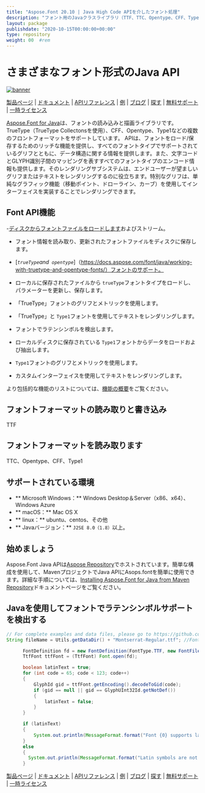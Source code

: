 ```yaml
---
title: "Aspose.Font 20.10 | Java High Code APIを介したフォント処理" 
description: "フォント用のJavaクラスライブラリ（TTF、TTC、Opentype、CFF、Type1など）レンダリング、処理、および変換。コンパクトフォント、ラテンフォント、シンボル、およびグリフをサポートします。" 
layout: package
publishdate: "2020-10-15T00:00:00+00:00"
type: repository
weight: 00	#rem
---
```


# さまざまなフォント形式のJava API
[![banner](../aspose_font-for-java-banner.png)](./)

[製品ページ](https://products.aspose.com/font/java) | [ドキュメント](https://docs.aspose.com/font/java/) | [APIリファレンス](https://apireference.aspose.com/font/java) | [例](https://github.com/aspose-font/Aspose.Font-for-Java) | [ブログ](https://blog.aspose.com/category/font/) | [探す](https://search.aspose.com/) | [無料サポート](https://forum.aspose.com/c/font) | [一時ライセンス](https://purchase.aspose.com/temporary-license)

[Aspose.Font for Java](https://products.aspose.com/font/java)は、フォントの読み込みと描画ライブラリです。 TrueType（TrueType Collectonsを使用）、CFF、Opentype、Type1などの複数のフロントフォーマットをサポートしています。 APIは、フォントをロード/保存するためのリッチな機能を提供し、すべてのフォントタイプでサポートされているグリフとともに、データ構造に関する情報を提供します。また、文字コードとGLYPH識別子間のマッピングを表すすべてのフォントタイプのエンコード情報も提供します。そのレンダリングサブシステムは、エンドユーザーが望ましいグリフまたはテキストをレンダリングするのに役立ちます。特別なグリフは、単純なグラフィック機能（移動ポイント、ドローライン、カーブ）を使用してインターフェイスを実装することでレンダリングできます。

## Font API機能

-[ディスクからフォントファイルをロードします](https://docs.aspose.com/font/java/loading-saving-cff-fonts/)およびストリーム。
 - フォント情報を読み取り、更新されたフォントファイルをディスクに保存します。

 -  [*`trueType`*and*` opentype`*]（https://docs.aspose.com/font/java/working-with-truetype-and-opentype-fonts/）フォントのサポート。
 - ローカルに保存されたファイルから `trueType`フォントタイプをロードし、パラメーターを更新し、保存します。
 - 「TrueType」フォントのグリフとメトリックを使用します。
 - 「TrueType」と `Type1`フォントを使用してテキストをレンダリングします。
 - フォントでラテンシンボルを検出します。
 - ローカルディスクに保存されている `Type1`フォントからデータをロードおよび抽出します。
 -  `Type1`フォントのグリフとメトリックを使用します。
 - カスタムインターフェイスを使用してテキストをレンダリングします。

より包括的な機能のリストについては、[機能の概要](https://docs.aspose.com/font/java/feature-list/)をご覧ください。

## フォントフォーマットの読み取りと書き込み
TTF

## フォントフォーマットを読み取ります
TTC、Opentype、CFF、Type1

## サポートされている環境
 -  ** Microsoft Windows：** Windows Desktop＆Server（x86、x64）、Windows Azure
 -  ** macOS：** Mac OS X
 -  ** linux：** ubuntu、centos、その他
 -  ** Javaバージョン：** `J2SE 8.0（1.8）`以上。

## 始めましょう

Aspose.Font Java APIは[Aspose Repository](https://releases.aspose.com/font/java/)でホストされています。簡単な構成を使用して、MavenプロジェクトでJava APIにAsops.fontを簡単に使用できます。詳細な手順については、[Installing Aspose.Font for Java from Maven Repository](https://docs.aspose.com/font/java/installation/)ドキュメントページをご覧ください。

## Javaを使用してフォントでラテンシンボルサポートを検出する

```java
// For complete examples and data files, please go to https://github.com/aspose-font/Aspose.Font-for-Java
String fileName = Utils.getDataDir() + "Montserrat-Regular.ttf"; //Font file name with full path

      FontDefinition fd = new FontDefinition(FontType.TTF, new FontFileDefinition("ttf", new FileSystemStreamSource(fileName)));
      TtfFont ttfFont = (TtfFont) Font.open(fd);

      boolean latinText = true;
      for (int code = 65; code < 123; code++)
      {
          GlyphId gid = ttfFont.getEncoding().decodeToGid(code);
          if (gid == null || gid == GlyphUInt32Id.getNotDef())
          {
              latinText = false;
          }
      }

      if (latinText)
      {
          System.out.println(MessageFormat.format("Font {0} supports latin symbols.", ttfFont.getFontName()));
      }
      else
      {
      	System.out.println(MessageFormat.format("Latin symbols are not supported by font {0}.", ttfFont.getFontName()));
      }
```

[製品ページ](https://products.aspose.com/font/java) | [ドキュメント](https://docs.aspose.com/font/java/) | [APIリファレンス](https://apireference.aspose.com/font/java) | [例](https://github.com/aspose-font/Aspose.Font-for-Java) | [ブログ](https://blog.aspose.com/category/font/) | [探す](https://search.aspose.com/) | [無料サポート](https://forum.aspose.com/c/font) | [一時ライセンス](https://purchase.aspose.com/temporary-license)
